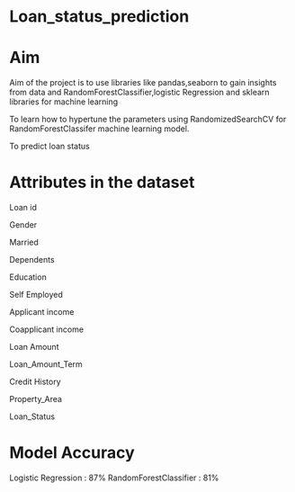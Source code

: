 # Loan_status_prediction
# Aim
Aim of the project is to use libraries like pandas,seaborn to gain insights from data and RandomForestClassifier,logistic Regression and sklearn libraries for machine learning

To learn how to hypertune the parameters using RandomizedSearchCV for RandomForestClassifer machine learning model.

To predict loan status

# Attributes in the dataset
Loan id

Gender

Married

Dependents

Education

Self Employed

Applicant income

Coapplicant income

Loan Amount

Loan_Amount_Term

Credit History

Property_Area

Loan_Status

# Model Accuracy
Logistic Regression : 87%
RandomForestClassifier : 81%

